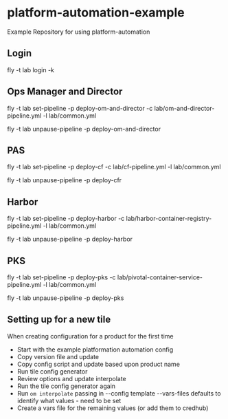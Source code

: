 # platform-automation-example

Example Repository for using platform-automation

## Login

fly -t lab login -k

## Ops Manager and Director

fly -t lab set-pipeline -p deploy-om-and-director -c lab/om-and-director-pipeline.yml -l lab/common.yml

fly -t lab unpause-pipeline -p deploy-om-and-director

## PAS

fly -t lab set-pipeline -p deploy-cf -c lab/cf-pipeline.yml -l lab/common.yml

fly -t lab unpause-pipeline -p deploy-cfr

## Harbor

fly -t lab set-pipeline -p deploy-harbor -c lab/harbor-container-registry-pipeline.yml -l lab/common.yml

fly -t lab unpause-pipeline -p deploy-harbor

## PKS

fly -t lab set-pipeline -p deploy-pks -c lab/pivotal-container-service-pipeline.yml -l lab/common.yml

fly -t lab unpause-pipeline -p deploy-pks

## Setting up for a new tile

When creating configuration for a product for the first time

- Start with the example platformation automation config
- Copy version file and update
- Copy config script and update based upon product name
- Run tile config generator
- Review options and update interpolate
- Run the tile config generator again
- Run `om interpolate` passing in --config template --vars-files defaults to identify what values - need to be set
- Create a vars file for the remaining values (or add them to credhub)
